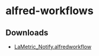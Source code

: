 # alfred-workflows

## Downloads

- [LaMetric_Notify.alfredworkflow](https://github.com/yusuga/alfred-workflows/blob/main/workflows/LaMetric_Notify.alfredworkflow?raw=)
